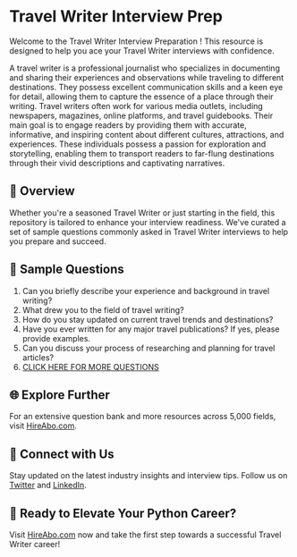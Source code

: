 # Travel Writer Interview Prep

Welcome to the Travel Writer Interview Preparation ! This resource is designed to help you ace your Travel Writer interviews with confidence.

A travel writer is a professional journalist who specializes in documenting and sharing their experiences and observations while traveling to different destinations. They possess excellent communication skills and a keen eye for detail, allowing them to capture the essence of a place through their writing. Travel writers often work for various media outlets, including newspapers, magazines, online platforms, and travel guidebooks. Their main goal is to engage readers by providing them with accurate, informative, and inspiring content about different cultures, attractions, and experiences. These individuals possess a passion for exploration and storytelling, enabling them to transport readers to far-flung destinations through their vivid descriptions and captivating narratives.

## 🚀 Overview

Whether you're a seasoned Travel Writer or just starting in the field, this repository is tailored to enhance your interview readiness. We've curated a set of sample questions commonly asked in Travel Writer interviews to help you prepare and succeed.

## 📝 Sample Questions

1. Can you briefly describe your experience and background in travel writing?
2. What drew you to the field of travel writing?
3. How do you stay updated on current travel trends and destinations?
4. Have you ever written for any major travel publications? If yes, please provide examples.
5. Can you discuss your process of researching and planning for travel articles?
6. [CLICK HERE FOR MORE QUESTIONS](https://hireabo.com/job/8_0_25/Travel%20Writer)

## 🌐 Explore Further

For an extensive question bank and more resources across 5,000 fields, visit [HireAbo.com](https://www.hireabo.com).

## 📱 Connect with Us

Stay updated on the latest industry insights and interview tips. Follow us on [Twitter](https://twitter.com/hireabo) and [LinkedIn](https://www.linkedin.com/in/hire-abo-3609972a8/).

## 🚀 Ready to Elevate Your Python Career?

Visit [HireAbo.com](https://www.hireabo.com) now and take the first step towards a successful Travel Writer career!